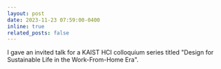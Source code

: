 ```yaml
---
layout: post
date: 2023-11-23 07:59:00-0400
inline: true
related_posts: false
---
```


I gave an invited talk for a KAIST HCI colloquium series titled "Design for Sustainable Life in the Work-From-Home Era".
